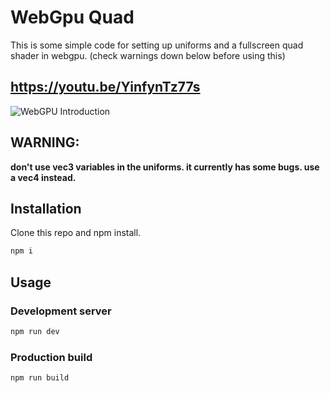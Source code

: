 # WebGpu Quad 

This is some simple code for setting up uniforms and a fullscreen quad shader in webgpu. (check warnings down below before using this)

## https://youtu.be/YinfynTz77s
![WebGPU Introduction](https://github.com/visionary-3d/webgpu-fullscreen-shader/assets/64514807/66427463-85fb-47cd-98af-475902923f88)

## WARNING:
**don't use vec3 variables in the uniforms. it currently has some bugs. use a vec4 instead.**

## Installation

Clone this repo and npm install.

```bash
npm i
```

## Usage

### Development server

```bash
npm run dev
```

### Production build

```bash
npm run build
```
